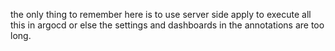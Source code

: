 the only thing to remember here is to use server side apply to execute all this in argocd or else the settings and dashboards in the annotations are too long.
